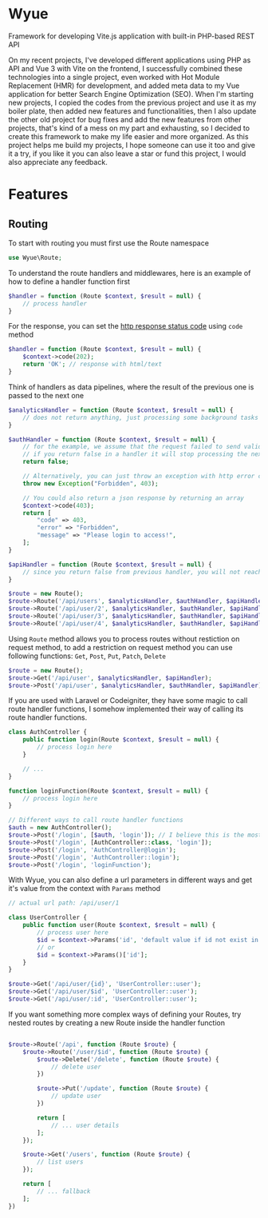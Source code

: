 # Wyue

Framework for developing Vite.js application with built-in PHP-based REST API

On my recent projects, I've developed different applications using PHP as API and Vue 3 with Vite on the frontend, I successfully combined these technologies into a single project, even worked with Hot Module Replacement (HMR) for development, and added meta data to my Vue application for better Search Engine Optimization (SEO). When I'm starting new projects, I copied the codes from the previous project and use it as my boiler plate, then added new features and functionalities, then I also update the other old project for bug fixes and add the new features from other projects, that's kind of a mess on my part and exhausting, so I decided to create this framework to make my life easier and more organized. As this project helps me build my projects, I hope someone can use it too and give it a try, if you like it you can also leave a star or fund this project, I would also appreciate any feedback.

# Features

## Routing

To start with routing you must first use the Route namespace

```php
use Wyue\Route;
```

To understand the route handlers and middlewares, here is an example of how to define a handler function first

```php
$handler = function (Route $context, $result = null) {
    // process handler
}
```

For the response, you can set the [http response status code](https://developer.mozilla.org/en-US/docs/Web/HTTP/Status) using `code` method

```php
$handler = function (Route $context, $result = null) {
    $context->code(202);
    return 'OK'; // response with html/text
}
```

Think of handlers as data pipelines, where the result of the previous one is passed to the next one

```php
$analyticsHandler = function (Route $context, $result = null) {
    // does not return anything, just processing some background tasks
}

$authHandler = function (Route $context, $result = null) {
    // for the example, we assume that the request failed to send valid credentials so we want to invalidate it
    // if you return false in a handler it will stop processing the next handlers and proceed to process the next routes
    return false;

    // Alternatively, you can just throw an exception with http error codes
    throw new Exception("Forbidden", 403);

    // You could also return a json response by returning an array
    $context->code(403);
    return [
        "code" => 403,
        "error" => "Forbidden",
        "message" => "Please login to access!",
    ];
}

$apiHandler = function (Route $context, $result = null) {
    // since you return false from previous handler, you will not reach this code
}

$route = new Route();
$route->Route('/api/users', $analyticsHandler, $authHandler, $apiHandler);
$route->Route('/api/user/2', $analyticsHandler, $authHandler, $apiHandler);
$route->Route('/api/user/3', $analyticsHandler, $authHandler, $apiHandler);
$route->Route('/api/user/4', $analyticsHandler, $authHandler, $apiHandler);
```

Using `Route` method allows you to process routes without restiction on request method, to add a restriction on request method you can use following functions: `Get`, `Post`, `Put`, `Patch`, `Delete`

```php
$route = new Route();
$route->Get('/api/user', $analyticsHandler, $apiHandler);
$route->Post('/api/user', $analyticsHandler, $authHandler, $apiHandler);
```

If you are used with Laravel or Codeigniter, they have some magic to call route handler functions, I somehow implemented their way of calling its route handler functions.

```php
class AuthController {
    public function login(Route $context, $result = null) {
        // process login here
    }

    // ...
}

function loginFunction(Route $context, $result = null) {
    // process login here
}

// Different ways to call route handler functions
$auth = new AuthController();
$route->Post('/login', [$auth, 'login']); // I believe this is the most recommended way for performance reasons
$route->Post('/login', [AuthController::class, 'login']);
$route->Post('/login', 'AuthController@login');
$route->Post('/login', 'AuthController::login');
$route->Post('/login', 'loginFunction');
```

With Wyue, you can also define a url parameters in different ways and get it's value from the context with `Params` method

```php
// actual url path: /api/user/1

class UserController {
    public function user(Route $context, $result = null) {
        // process user here
        $id = $context->Params('id', 'default value if id not exist in url');
        // or 
        $id = $context->Params()['id'];
    }
}

$route->Get('/api/user/{id}', 'UserController::user');
$route->Get('/api/user/$id', 'UserController::user');
$route->Get('/api/user/:id', 'UserController::user');
```

If you want something more complex ways of defining your Routes, try nested routes by creating a new Route inside the handler function
```php

$route->Route('/api', function (Route $route) {
    $route->Route('/user/$id', function (Route $route) {
        $route->Delete('/delete', function (Route $route) {
            // delete user
        })

        $route->Put('/update', function (Route $route) {
            // update user
        })

        return [
            // ... user details
        ];
    });

    $route->Get('/users', function (Route $route) {
        // list users
    });

    return [
        // ... fallback
    ];
})

```